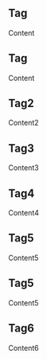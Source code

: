 ## Tag
Content

## Tag
Content

## Tag2
Content2

## Tag3
Content3

## Tag4
Content4

## Tag5
Content5

## Tag5
Content5

## Tag6
Content6

